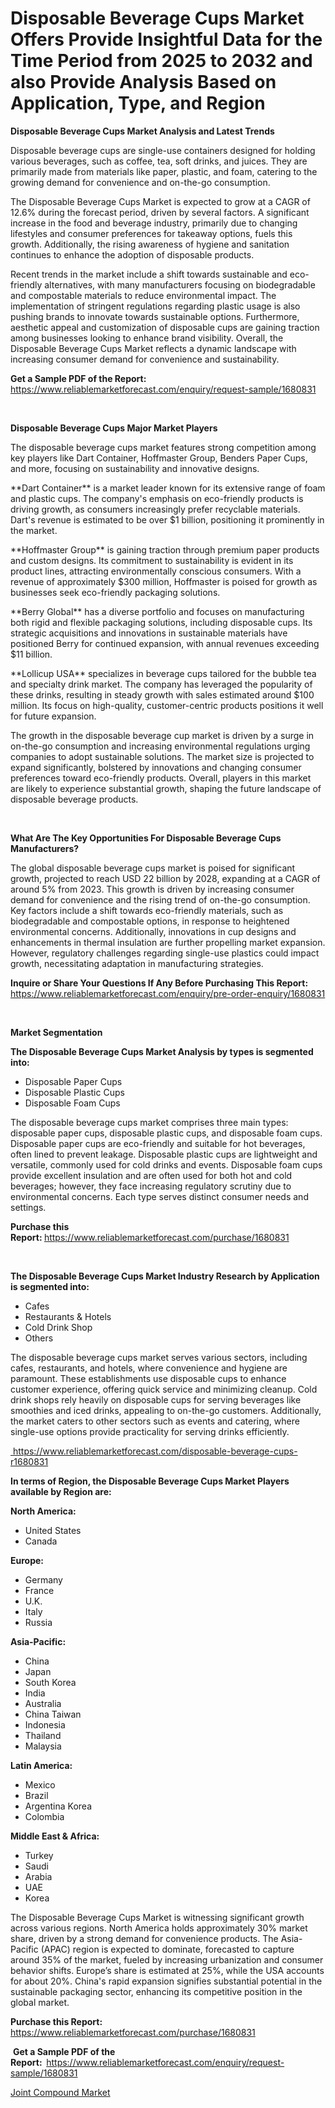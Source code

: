 <p><h1>Disposable Beverage Cups Market Offers Provide Insightful Data for the Time Period from 2025 to 2032 and also Provide Analysis Based on Application, Type, and Region</h1></p><p><strong>Disposable Beverage Cups Market Analysis and Latest Trends</strong></p>
<p><p>Disposable beverage cups are single-use containers designed for holding various beverages, such as coffee, tea, soft drinks, and juices. They are primarily made from materials like paper, plastic, and foam, catering to the growing demand for convenience and on-the-go consumption.</p><p>The Disposable Beverage Cups Market is expected to grow at a CAGR of 12.6% during the forecast period, driven by several factors. A significant increase in the food and beverage industry, primarily due to changing lifestyles and consumer preferences for takeaway options, fuels this growth. Additionally, the rising awareness of hygiene and sanitation continues to enhance the adoption of disposable products.</p><p>Recent trends in the market include a shift towards sustainable and eco-friendly alternatives, with many manufacturers focusing on biodegradable and compostable materials to reduce environmental impact. The implementation of stringent regulations regarding plastic usage is also pushing brands to innovate towards sustainable options. Furthermore, aesthetic appeal and customization of disposable cups are gaining traction among businesses looking to enhance brand visibility. Overall, the Disposable Beverage Cups Market reflects a dynamic landscape with increasing consumer demand for convenience and sustainability.</p></p>
<p><strong>Get a Sample PDF of the Report:&nbsp;</strong> <a href="https://www.reliablemarketforecast.com/enquiry/request-sample/1680831?utm_campaign=2731&utm_medium=2&utm_source=Github&utm_content=ia&utm_term=24032025&utm_id=disposable-beverage-cups">https://www.reliablemarketforecast.com/enquiry/request-sample/1680831</a></p>
<p>&nbsp;</p>
<p><strong>Disposable Beverage Cups Major Market Players</strong></p>
<p><p>The disposable beverage cups market features strong competition among key players like Dart Container, Hoffmaster Group, Benders Paper Cups, and more, focusing on sustainability and innovative designs. </p><p>**Dart Container** is a market leader known for its extensive range of foam and plastic cups. The company's emphasis on eco-friendly products is driving growth, as consumers increasingly prefer recyclable materials. Dart's revenue is estimated to be over $1 billion, positioning it prominently in the market.</p><p>**Hoffmaster Group** is gaining traction through premium paper products and custom designs. Its commitment to sustainability is evident in its product lines, attracting environmentally conscious consumers. With a revenue of approximately $300 million, Hoffmaster is poised for growth as businesses seek eco-friendly packaging solutions.</p><p>**Berry Global** has a diverse portfolio and focuses on manufacturing both rigid and flexible packaging solutions, including disposable cups. Its strategic acquisitions and innovations in sustainable materials have positioned Berry for continued expansion, with annual revenues exceeding $11 billion.</p><p>**Lollicup USA** specializes in beverage cups tailored for the bubble tea and specialty drink market. The company has leveraged the popularity of these drinks, resulting in steady growth with sales estimated around $100 million. Its focus on high-quality, customer-centric products positions it well for future expansion.</p><p>The growth in the disposable beverage cup market is driven by a surge in on-the-go consumption and increasing environmental regulations urging companies to adopt sustainable solutions. The market size is projected to expand significantly, bolstered by innovations and changing consumer preferences toward eco-friendly products. Overall, players in this market are likely to experience substantial growth, shaping the future landscape of disposable beverage products.</p></p>
<p>&nbsp;</p>
<p><strong>What Are The Key Opportunities For Disposable Beverage Cups Manufacturers?</strong></p>
<p><p>The global disposable beverage cups market is poised for significant growth, projected to reach USD 22 billion by 2028, expanding at a CAGR of around 5% from 2023. This growth is driven by increasing consumer demand for convenience and the rising trend of on-the-go consumption. Key factors include a shift towards eco-friendly materials, such as biodegradable and compostable options, in response to heightened environmental concerns. Additionally, innovations in cup designs and enhancements in thermal insulation are further propelling market expansion. However, regulatory challenges regarding single-use plastics could impact growth, necessitating adaptation in manufacturing strategies.</p></p>
<p><strong>Inquire or Share Your Questions If Any Before Purchasing This Report:</strong> <a href="https://www.reliablemarketforecast.com/enquiry/pre-order-enquiry/1680831?utm_campaign=2731&utm_medium=2&utm_source=Github&utm_content=ia&utm_term=24032025&utm_id=disposable-beverage-cups">https://www.reliablemarketforecast.com/enquiry/pre-order-enquiry/1680831</a></p>
<p>&nbsp;</p>
<p><strong>Market Segmentation</strong></p>
<p><strong>The Disposable Beverage Cups Market Analysis by types is segmented into:</strong></p>
<p><ul><li>Disposable Paper Cups</li><li>Disposable Plastic Cups</li><li>Disposable Foam Cups</li></ul></p>
<p><p>The disposable beverage cups market comprises three main types: disposable paper cups, disposable plastic cups, and disposable foam cups. Disposable paper cups are eco-friendly and suitable for hot beverages, often lined to prevent leakage. Disposable plastic cups are lightweight and versatile, commonly used for cold drinks and events. Disposable foam cups provide excellent insulation and are often used for both hot and cold beverages; however, they face increasing regulatory scrutiny due to environmental concerns. Each type serves distinct consumer needs and settings.</p></p>
<p><strong>Purchase this Report:&nbsp;</strong><a href="https://www.reliablemarketforecast.com/purchase/1680831?utm_campaign=2731&utm_medium=2&utm_source=Github&utm_content=ia&utm_term=24032025&utm_id=disposable-beverage-cups">https://www.reliablemarketforecast.com/purchase/1680831</a></p>
<p>&nbsp;</p>
<p><strong>The Disposable Beverage Cups Market Industry Research by Application is segmented into:</strong></p>
<p><ul><li>Cafes</li><li>Restaurants & Hotels</li><li>Cold Drink Shop</li><li>Others</li></ul></p>
<p><p>The disposable beverage cups market serves various sectors, including cafes, restaurants, and hotels, where convenience and hygiene are paramount. These establishments use disposable cups to enhance customer experience, offering quick service and minimizing cleanup. Cold drink shops rely heavily on disposable cups for serving beverages like smoothies and iced drinks, appealing to on-the-go customers. Additionally, the market caters to other sectors such as events and catering, where single-use options provide practicality for serving drinks efficiently.</p></p>
<p><a href="https://www.reliablemarketforecast.com/disposable-beverage-cups-r1680831?utm_campaign=2731&utm_medium=2&utm_source=Github&utm_content=ia&utm_term=24032025&utm_id=disposable-beverage-cups">&nbsp;https://www.reliablemarketforecast.com/disposable-beverage-cups-r1680831</a></p>
<p><strong>In terms of Region, the Disposable Beverage Cups Market Players available by Region are:</strong></p>
<p>
    <p> <strong> North America: </strong>
        <ul>
            <li>United States</li>
            <li>Canada</li>
        </ul>
        </p> 
    <p> <strong> Europe: </strong>
        <ul>
            <li>Germany</li>
            <li>France</li>
            <li>U.K.</li>
            <li>Italy</li>
            <li>Russia</li>
        </ul>
        </p> 
    <p> <strong> Asia-Pacific: </strong>
        <ul>
            <li>China</li>
            <li>Japan</li>
            <li>South Korea</li>
            <li>India</li>
            <li>Australia</li>
            <li>China Taiwan</li>
            <li>Indonesia</li>
            <li>Thailand</li>
            <li>Malaysia</li>
        </ul>
        </p> 
    <p> <strong> Latin America: </strong>
        <ul>
            <li>Mexico</li>
            <li>Brazil</li>
            <li>Argentina Korea</li>
            <li>Colombia</li>
        </ul>
        </p> 
    <p> <strong> Middle East & Africa: </strong>
        <ul>
            <li>Turkey</li>
            <li>Saudi</li>
            <li>Arabia</li>
            <li>UAE</li>
            <li>Korea</li>
        </ul>
    </p>
    </p>
<p><p>The Disposable Beverage Cups Market is witnessing significant growth across various regions. North America holds approximately 30% market share, driven by a strong demand for convenience products. The Asia-Pacific (APAC) region is expected to dominate, forecasted to capture around 35% of the market, fueled by increasing urbanization and consumer behavior shifts. Europe’s share is estimated at 25%, while the USA accounts for about 20%. China's rapid expansion signifies substantial potential in the sustainable packaging sector, enhancing its competitive position in the global market.</p></p>
<p><strong>Purchase this Report: </strong><a href="https://www.reliablemarketforecast.com/purchase/1680831?utm_campaign=2731&utm_medium=2&utm_source=Github&utm_content=ia&utm_term=24032025&utm_id=disposable-beverage-cups">https://www.reliablemarketforecast.com/purchase/1680831</a></p>
<p>&nbsp;<strong>Get a Sample PDF of the Report:&nbsp;&nbsp;</strong><a href="https://www.reliablemarketforecast.com/enquiry/request-sample/1680831?utm_campaign=2731&utm_medium=2&utm_source=Github&utm_content=ia&utm_term=24032025&utm_id=disposable-beverage-cups">https://www.reliablemarketforecast.com/enquiry/request-sample/1680831</a></p>
<p><strong></strong></p>
<p><p><a href="https://github.com/zupankocka/Market-Research-Report-List-1/blob/main/joint-compound-market.md?utm_campaign=2731&utm_medium=2&utm_source=Github&utm_content=ia&utm_term=24032025&utm_id=disposable-beverage-cups">Joint Compound Market</a></p></p>